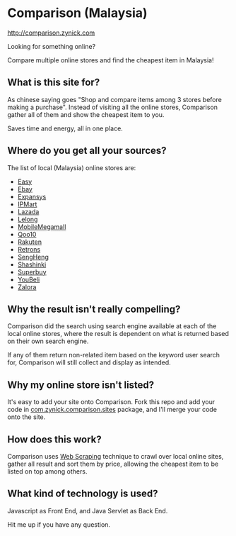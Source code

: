 # Comparison (Malaysia)

http://comparison.zynick.com

Looking for something online?

Compare multiple online stores and find the cheapest item in Malaysia!

## What is this site for?

As chinese saying goes "Shop and compare items among 3 stores before making a purchase". Instead of visiting all the online stores, Comparison gather all of them and show the cheapest item to you. 

Saves time and energy, all in one place.

## Where do you get all your sources?

The list of local (Malaysia) online stores are:
 * [Easy](http://www.easy.my)
 * [Ebay](http://www.ebay.com.my)
 * [Expansys](http://www.expansys.my)
 * [IPMart](http://www.ipmart.com.my)
 * [Lazada](http://www.lazada.com.my)
 * [Lelong](http://www.lelong.com.my)
 * [MobileMegamall](http://mobilemegamall.com)
 * [Qoo10](http://qoo10.my)
 * [Rakuten](http://www.rakuten.com.my)
 * [Retrons](http://www.retrons.com)
 * [SengHeng](http://www.senheng.com.my)
 * [Shashinki](http://shashinki.com)
 * [Superbuy](http://www.superbuy.my)
 * [YouBeli](http://www.youbeli.com)
 * [Zalora](http://www.zalora.com.my)

## Why the result isn't really compelling?

Comparison did the search using search engine available at each of the local online stores, where the result is dependent on what is returned based on their own search engine. 

If any of them return non-related item based on the keyword user search for, Comparison will still collect and display as intended.

## Why my online store isn't listed?

It's easy to add your site onto Comparison. Fork this repo and add your code in [com.zynick.comparison.sites](https://github.com/zynick/comparison/tree/master/src/com/zynick/comparison/sites) package, and I'll merge your code onto the site.

## How does this work?

Comparison uses [Web Scraping](http://en.wikipedia.org/wiki/Web_scraping) technique to crawl over local online sites, gather all result and sort them by price, allowing the cheapest item to be listed on top among others.

## What kind of technology is used?

Javascript as Front End, and Java Servlet as Back End.


Hit me up if you have any question.